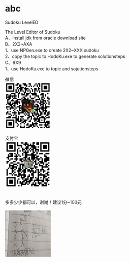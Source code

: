 # abc
Sudoku LevelED

The Level Editor of Sudoku
<br/>
A、install jdk from oracle download site
<br/>
B、2X2~AXA
<br/>
1、use NPGen.exe to create 2X2~XXX sudoku
<br/>
2、copy the topic to HodoKu.exe to generate solutionsteps
<br/>
C、9X9
<br/>
1、use HodoKu.exe to topic and sojutionsteps
<br/>
<div class="left">微信<br/><img src="cc_wx.png" height="150" width="148" /></div>
<br/>
<div class="left">支付宝<br/><img src="cc_zfb.png" height="150" width="148" /></div>
<br/>
<div class="left"><br/>多多少少都可以，谢谢！建议1分~100元</div>
<br/>
<img src="IMG_20210221_145132.jpg" height="150" width="148" />
<br/>